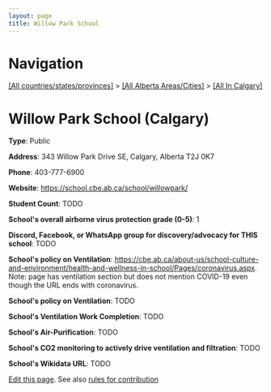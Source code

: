 ```yaml
---
layout: page
title: Willow Park School
---
```

# Navigation

[[All countries/states/provinces]](../../..) > [[All Alberta Areas/Cities]](../..) > [[All In Calgary]](..)

# Willow Park School (Calgary)

**Type**: Public

**Address**: 343 Willow Park Drive SE, Calgary, Alberta T2J 0K7

**Phone**: 403-777-6900

**Website**: <https://school.cbe.ab.ca/school/willowpark/>

**Student Count**: TODO

**School's overall airborne virus protection grade (0-5)**: 1

**Discord, Facebook, or WhatsApp group for discovery/advocacy for THIS school**: TODO

**School's policy on Ventilation**: <https://cbe.ab.ca/about-us/school-culture-and-environment/health-and-wellness-in-school/Pages/coronavirus.aspx>. Note: page has ventilation section but does not mention COVID-19 even though the URL ends with coronavirus.

**School's policy on Ventilation**: TODO

**School's Ventilation Work Completion**: TODO

**School's Air-Purification**: TODO

**School's CO2 monitoring to actively drive ventilation and filtration**: TODO

**School's Wikidata URL**: TODO


[Edit this page](https://github.com/ventilate-schools/AB/edit/main/./Calgary/Willow_Park_School.md). See also [rules for contribution](../../../contribution-rules/)